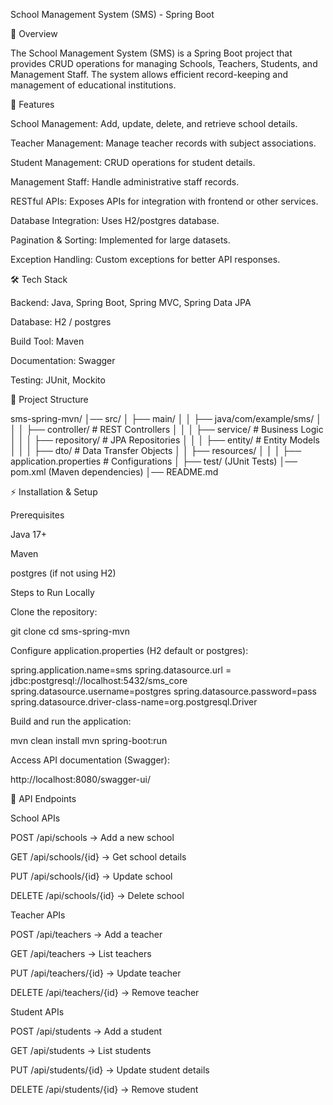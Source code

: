 School Management System (SMS) - Spring Boot

📌 Overview

The School Management System (SMS) is a Spring Boot project that provides CRUD operations for managing Schools, Teachers, Students, and Management Staff. The system allows efficient record-keeping and management of educational institutions.

🚀 Features

School Management: Add, update, delete, and retrieve school details.

Teacher Management: Manage teacher records with subject associations.

Student Management: CRUD operations for student details.

Management Staff: Handle administrative staff records.

RESTful APIs: Exposes APIs for integration with frontend or other services.

Database Integration: Uses H2/postgres database.

Pagination & Sorting: Implemented for large datasets.

Exception Handling: Custom exceptions for better API responses.

🛠️ Tech Stack

Backend: Java, Spring Boot, Spring MVC, Spring Data JPA

Database: H2 / postgres

Build Tool: Maven

Documentation: Swagger

Testing: JUnit, Mockito

📂 Project Structure

sms-spring-mvn/
│── src/
│   ├── main/
│   │   ├── java/com/example/sms/
│   │   │   ├── controller/   # REST Controllers
│   │   │   ├── service/      # Business Logic
│   │   │   ├── repository/   # JPA Repositories
│   │   │   ├── entity/       # Entity Models
│   │   │   ├── dto/          # Data Transfer Objects
│   │   ├── resources/
│   │   │   ├── application.properties # Configurations
│   ├── test/ (JUnit Tests)
│── pom.xml (Maven dependencies)
│── README.md

⚡ Installation & Setup

Prerequisites

Java 17+

Maven

postgres (if not using H2)

Steps to Run Locally

Clone the repository:

git clone <repo-url>
cd sms-spring-mvn

Configure application.properties (H2 default or postgres):

spring.application.name=sms
spring.datasource.url = jdbc:postgresql://localhost:5432/sms_core
spring.datasource.username=postgres
spring.datasource.password=pass
spring.datasource.driver-class-name=org.postgresql.Driver

Build and run the application:

mvn clean install
mvn spring-boot:run

Access API documentation (Swagger):

http://localhost:8080/swagger-ui/

📡 API Endpoints

School APIs

POST /api/schools → Add a new school

GET /api/schools/{id} → Get school details

PUT /api/schools/{id} → Update school

DELETE /api/schools/{id} → Delete school

Teacher APIs

POST /api/teachers → Add a teacher

GET /api/teachers → List teachers

PUT /api/teachers/{id} → Update teacher

DELETE /api/teachers/{id} → Remove teacher

Student APIs

POST /api/students → Add a student

GET /api/students → List students

PUT /api/students/{id} → Update student details

DELETE /api/students/{id} → Remove student


